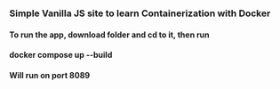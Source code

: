 ### Simple Vanilla JS site to learn Containerization with Docker

#### To run the app, download folder and cd to it, then run 
#### docker compose up --build
#### Will run on port 8089